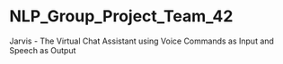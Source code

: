 # NLP_Group_Project_Team_42
 Jarvis - The Virtual Chat Assistant using Voice Commands as Input and Speech as Output
